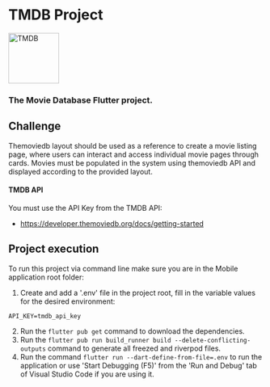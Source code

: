 # TMDB Project

<p>
<a href="https://www.themoviedb.org/"><img src="https://www.themoviedb.org/assets/2/v4/logos/v2/blue_short-8e7b30f73a4020692ccca9c88bafe5dcb6f8a62a4c6bc55cd9ba82bb2cd95f6c.svg" height="100" alt="TMDB" /></a>
</p>

### The Movie Database Flutter project.

## Challenge

Themoviedb layout should be used as a reference to create a movie listing page, where users can interact and access individual movie pages through cards. Movies must be populated in the system using themoviedb API and displayed according to the provided layout.

#### TMDB API

You must use the API Key from the TMDB API:

- https://developer.themoviedb.org/docs/getting-started


## Project execution
To run this project via command line make sure you are in the Mobile application root folder:
1. Create and add a '.env' file in the project root, fill in the variable values for the desired environment:
```
API_KEY=tmdb_api_key
```

2. Run the `flutter pub get` command to download the dependencies.
3. Run the `flutter pub run build_runner build --delete-conflicting-outputs` command to generate all freezed and riverpod files.
4. Run the command `flutter run --dart-define-from-file=.env` to run the application or use 'Start Debugging (F5)' from the 'Run and Debug' tab of Visual Studio Code if you are using it.
